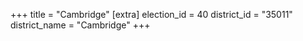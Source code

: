 +++
title = "Cambridge"
[extra]
election_id = 40
district_id = "35011"
district_name = "Cambridge"
+++

